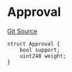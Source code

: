 # Approval
[Git Source](https://github.com/llama-community/vertex-v1/blob/c91dcfe1cc3faee5ceeb6ad3b852e507caf8911a/src/utils/Structs.sol)


```solidity
struct Approval {
    bool support;
    uint248 weight;
}
```

